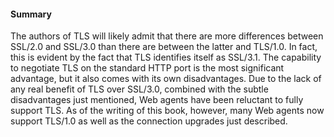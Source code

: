 #### Summary

The authors of TLS will likely admit that there are more differences between SSL/2.0 and SSL/3.0 than there are between the latter and TLS/1.0. In fact, this is evident by the fact that TLS identifies itself as SSL/3.1. The capability to negotiate TLS on the standard HTTP port is the most significant advantage, but it also comes with its own disadvantages. Due to the lack of any real benefit of TLS over SSL/3.0, combined with the subtle disadvantages just mentioned, Web agents have been reluctant to fully support TLS. As of the writing of this book, however, many Web agents now support TLS/1.0 as well as the connection upgrades just described.